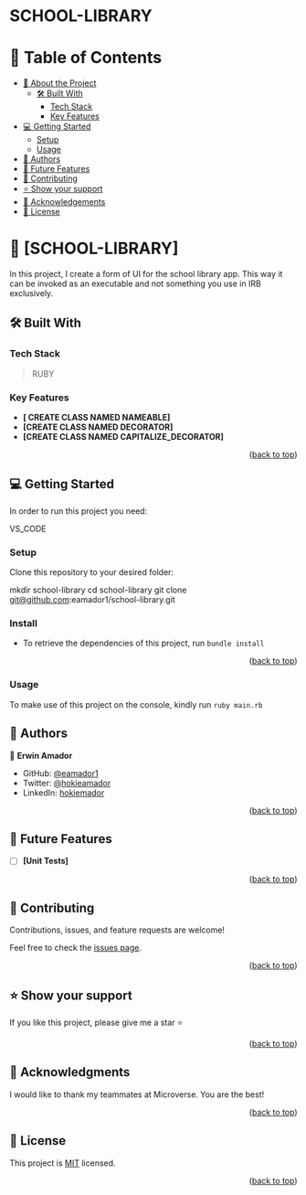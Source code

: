 # SCHOOL-LIBRARY

# 📗 Table of Contents

- [📖 About the Project](#about-project)
  - [🛠 Built With](#built-with)
    - [Tech Stack](#tech-stack)
    - [Key Features](#key-features)
- [💻 Getting Started](#getting-started)
  - [Setup](#setup)
  - [Usage](#usage)
- [👥 Authors](#authors)
- [🔭 Future Features](#future-features)
- [🤝 Contributing](#contributing)
- [⭐️ Show your support](#support)
- [🙏 Acknowledgements](#acknowledgements)
- [📝 License](#license)


# 📖 [SCHOOL-LIBRARY] <a name="about-project"></a>
In this project, I create a form of UI for the school library app. This way it can be invoked as an executable and not something you use in IRB exclusively.

## 🛠 Built With <a name="built-with"></a>

### Tech Stack <a name="tech-stack"></a>

> RUBY

### Key Features <a name="key-features"></a>

- **[ CREATE CLASS NAMED NAMEABLE]**
- **[CREATE CLASS NAMED DECORATOR]**
- **[CREATE CLASS NAMED CAPITALIZE_DECORATOR]**

<p align="right">(<a href="#readme-top">back to top</a>)</p>


## 💻 Getting Started <a name="getting-started"></a>

In order to run this project you need:

 VS_CODE 

### Setup

Clone this repository to your desired folder:

  mkdir school-library
  cd school-library
  git clone git@github.com:eamador1/school-library.git

  ### Install <a name="install">

- To retrieve the dependencies of this project, run `bundle install`

<p align="right">(<a href="#readme-top">back to top</a>)</p>

 ### Usage <a name="usage">
To make use of this project on the console, kindly run `ruby main.rb`

## 👥 Authors <a name="authors"></a>

👤 **Erwin Amador**

- GitHub: [@eamador1](https://github.com/eamador1)
- Twitter: [@hokieamador](https://twitter.com/hokieamador)
- LinkedIn: [hokiemador](https://linkedin.com/in/hokiemador)

<p align="right">(<a href="#readme-top">back to top</a>)</p>

## 🔭 Future Features <a name="future-features"></a>

- [ ] **[Unit Tests]**

<p align="right">(<a href="#readme-top">back to top</a>)</p>


## 🤝 Contributing <a name="contributing"></a>

Contributions, issues, and feature requests are welcome!

Feel free to check the [issues page](https://github.com/eamador1/school-library/issues).

<p align="right">(<a href="#readme-top">back to top</a>)</p>


## ⭐️ Show your support <a name="support"></a>

If you like this project, please give me a star ⭐️

<p align="right">(<a href="#readme-top">back to top</a>)</p>


## 🙏 Acknowledgments <a name="acknowledgements"></a>

I would like to thank my teammates at Microverse. You are the best!

<p align="right">(<a href="#readme-top">back to top</a>)</p>


## 📝 License <a name="license"></a>

This project is [MIT](./LICENSE) licensed.

<p align="right">(<a href="#readme-top">back to top</a>)</p>